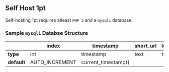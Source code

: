 ## Self Host 1pt
Self-hosting 1pt requires atleast `PHP 5` and a `mysqli` database.

### Sample `mysqli` Databse Structure

| | index | timestamp | short_url | long_url | desktop | mobile | apple | android | custom |
| --- | --- | --- | --- | --- | --- | --- | --- | --- | --- |
| **type** | int | timestamp | text | text | text | text | text | text | text |
| **default** | AUTO_INCREMENT | current_timestamp() |  |  |  |  |  |  |  |
